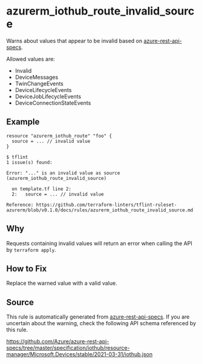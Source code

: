<!--- This file generated by `tools/apispec-rule-gen/main.go`. DO NOT EDIT --->

# azurerm_iothub_route_invalid_source

Warns about values that appear to be invalid based on [azure-rest-api-specs](https://github.com/Azure/azure-rest-api-specs).

Allowed values are:
- Invalid
- DeviceMessages
- TwinChangeEvents
- DeviceLifecycleEvents
- DeviceJobLifecycleEvents
- DeviceConnectionStateEvents

## Example

```hcl
resource "azurerm_iothub_route" "foo" {
  source = ... // invalid value
}
```

```
$ tflint
1 issue(s) found:

Error: "..." is an invalid value as source (azurerm_iothub_route_invalid_source)

  on template.tf line 2:
  2:   source = ... // invalid value

Reference: https://github.com/terraform-linters/tflint-ruleset-azurerm/blob/v0.1.0/docs/rules/azurerm_iothub_route_invalid_source.md

```

## Why

Requests containing invalid values will return an error when calling the API by `terraform apply`.

## How to Fix

Replace the warned value with a valid value.

## Source

This rule is automatically generated from [azure-rest-api-specs](https://github.com/Azure/azure-rest-api-specs). If you are uncertain about the warning, check the following API schema referenced by this rule.

https://github.com/Azure/azure-rest-api-specs/tree/master/specification/iothub/resource-manager/Microsoft.Devices/stable/2021-03-31/iothub.json

